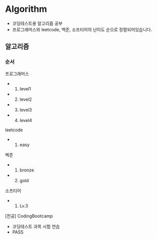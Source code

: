 # Algorithm

* 코딩테스트용 알고리즘 공부
* 프로그래머스와 leetcode, 백준, 소프티어의 난이도 순으로 정렬되어있습니다.
  

## 알고리즘

### 순서

프로그래머스
- 01. level1
- 02. level2
- 03. level3
- 04. level4

    
leetcode
- 01. easy


벡준
- 01. bronze
- 02. gold


소프티어
- 01. Lv.3

[전공] CodingBootcamp
- 코딩테스트 과목 시험 연습
- PASS
